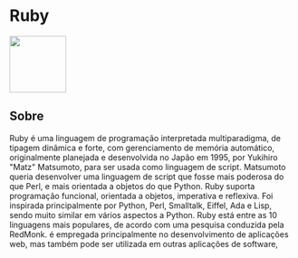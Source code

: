 <h1>Ruby</h1> 
<img width="100px" src="https://cdn.jsdelivr.net/gh/devicons/devicon/icons/ruby/ruby-plain.svg" />

<h2>Sobre</h2>
<p>Ruby é uma linguagem de programação interpretada multiparadigma, de tipagem dinâmica e forte, com gerenciamento de memória automático, originalmente planejada e desenvolvida no Japão em 1995, por Yukihiro "Matz" Matsumoto, para ser usada como linguagem de script. Matsumoto queria desenvolver uma linguagem de script que fosse mais poderosa do que Perl, e mais orientada a objetos do que Python. Ruby suporta programação funcional, orientada a objetos, imperativa e reflexiva. Foi inspirada principalmente por Python, Perl, Smalltalk, Eiffel, Ada e Lisp, sendo muito similar em vários aspectos a Python. Ruby está entre as 10 linguagens mais populares, de acordo com uma pesquisa conduzida  pela RedMonk. é empregada principalmente no desenvolvimento de aplicações web, mas também pode ser utilizada em outras aplicações de software,</p>
